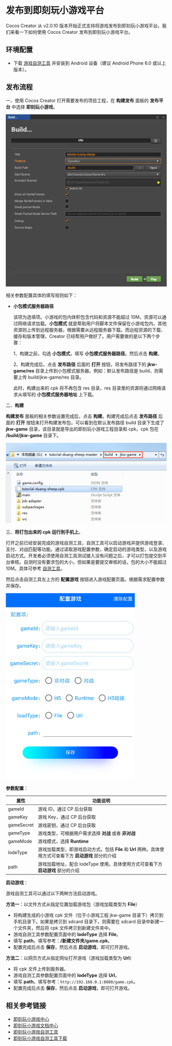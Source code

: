 # 发布到即刻玩小游戏平台

Cocos Creator 从 v2.0.10 版本开始正式支持将游戏发布到即刻玩小游戏平台。我们来看一下如何使用 Cocos Creator 发布到即刻玩小游戏平台。

## 环境配置

- 下载 [游戏自测工具](https://gamebox.gitbook.io/project/you-xi-jie-ru-wen-dang/zi-yuan-xia-zai/zi-ce-gong-ju) 并安装到 Android 设备（建议 Android Phone 6.0 或以上版本）。

## 发布流程

一、使用 Cocos Creator 打开需要发布的项目工程，在 **构建发布** 面板的 **发布平台** 中选择 **即刻玩小游戏**。

![](publish-jkw-games/build.png)

相关参数配置具体的填写规则如下：

- **小包模式服务器路径**

  该项为选填项。小游戏的包内体积包含代码和资源不能超过 10M，资源可以通过网络请求加载。**小包模式** 就是帮助用户将脚本文件保留在小游戏包内，其他资源则上传到远程服务器，根据需要从远程服务器下载。而远程资源的下载、缓存和版本管理，Creator 已经帮用户做好了。用户需要做的是以下两个步骤：

  1、构建之前，勾选 **小包模式**，填写 **小包模式服务器路径**。然后点击 **构建**。

  2、构建完成后，点击 **发布路径** 后面的 **打开** 按钮，将发布路径下的 **jkw-game/res** 目录上传到小包模式服务器。例如：默认发布路径是 build，则需要上传 build/jkw-game/res 目录。

  此时，构建出来的 cpk 将不再包含 res 目录，res 目录里的资源将通过网络请求从填写的 **小包模式服务器地址** 上下载。

二、**构建**

  **构建发布** 面板的相关参数设置完成后，点击 **构建**。构建完成后点击 **发布路径** 后面的 **打开** 按钮来打开构建发布包，可以看到在默认发布路径 build 目录下生成了 **jkw-game** 目录，该目录就是导出的即刻玩小游戏工程目录和 cpk，cpk 包在 **/build/jkw-game** 目录下。

  ![](publish-jkw-games/package.png)

三、**将打包出来的 cpk 运行到手机上**。

打开之前已经安装完成的游戏自测工具，自测工具可以启动游戏并提供游戏登录、支付、对战匹配等功能。通过读取游戏配置参数，确定启动的游戏类型，以及游戏启动方式。开发者必须使用自测工具测试接入没有问题之后，才可以打包提交到平台审核。自测时没有要求包的大小，但如果是要提交审核的话，包的大小不能超过 10M。具体可参考 [自测工具](https://gamebox.gitbook.io/project/you-xi-jie-ru-wen-dang/ji-shu-dui-jie/zi-ce-gong-ju)。

然后点击自测工具左上方的 **配置游戏** 按钮进入游戏配置页面。根据需求配置参数并保存。

![](publish-jkw-games/configuration.png)

**参数配置**：

| 属性             | 功能说明             |
| --------------  |  -----------        |
| gameId          | 游戏 ID，通过 CP 后台获取                                                                           |
| gameKey         | 游戏 Key，通过 CP 后台获取                                                                          |
| gameSecret      | 游戏密钥，通过 CP 后台获取                                                                           |
| gameType        | 游戏类型，可根据用户需求选择 **对战** 或者 **非对战**                                                   |
| gameMode        | 游戏模式，选择 **Runtime**                                                                          |
| lodeType        | 游戏加载类型，即游戏启动方式。包括 **File** 和 **Url** 两种。具体使用方式可查看下方 **启动游戏** 部分的介绍    |
| path            | 游戏加载地址，配合 lodeType 使用。具体使用方式可查看下方 **启动游戏** 部分的介绍                            |

**启动游戏**：

游戏自测工具可以通过以下两种方法启动游戏。

**方法一**：以文件方式从指定位置加载游戏包（游戏加载类型为 **File**）

  - 将构建生成的小游戏 cpk 文件（位于小游戏工程 jkw-game 目录下）拷贝到手机目录下。如果是拷贝到 sdcard 目录下，则需要在 sdcard 目录中新建一个文件夹，然后将 cpk 文件拷贝到新建文件夹中。
  - 游戏自测工具参数配置页面中的 **lodeType** 选择 **File**。
  - 填写 **path**。填写参考：**/新建文件夹/game.cpk**。
  - 配置完成后点击 **保存**，然后点击 **启动游戏**，即可打开游戏。
  
**方法二**：以网页方式从指定网址打开游戏（游戏加载类型为 **Url**）

  - 将 cpk 文件上传到服务器。
  - 游戏自测工具参数配置页面中的 **lodeType** 选择 **Url**。
  - 填写 **path**。填写参考：`http://192.168.0.1:8080/game.cpk`。
  - 配置完成后点击 **保存**，然后点击 **启动游戏**，即可打开游戏。

## 相关参考链接

- [即刻玩小游戏中心](https://gamebox.cocos.com/)
- [即刻玩小游戏文档中心](https://gamebox.gitbook.io/project/)
- [即刻玩小游戏自测工具](https://dev.mi.com/console/doc/detail?pId=1704)
- [即刻玩小游戏自测工具下载](https://gamebox.gitbook.io/project/you-xi-jie-ru-wen-dang/zi-yuan-xia-zai/zi-ce-gong-ju)
